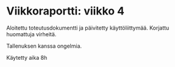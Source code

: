 # Viikkoraportti: viikko 4

Aloitettu toteutusdokumentti ja päivitetty käyttöliittymää.
Korjattu huomattuja virheitä.

Tallenuksen kanssa ongelmia.


Käytetty aika 8h
